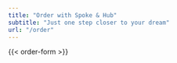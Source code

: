 ```yaml
---
title: "Order with Spoke & Hub" 
subtitle: "Just one step closer to your dream" 
url: "/order" 
---
```


{{< order-form >}}
